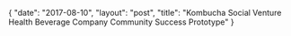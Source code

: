 {
   "date": "2017-08-10",
   "layout": "post",
   "title": "Kombucha Social Venture Health Beverage Company Community Success Prototype"
}

